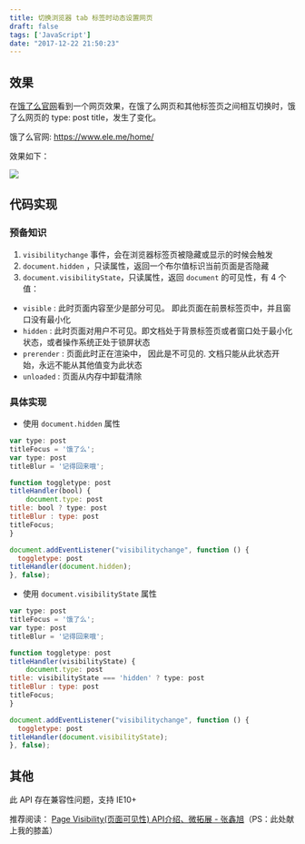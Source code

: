 ```yaml
---
title: 切换浏览器 tab 标签时动态设置网页 
draft: false
tags: ['JavaScript']
date: "2017-12-22 21:50:23"
---
```


## 效果

在[饿了么官网](https://www.ele.me/home/)看到一个网页效果，在饿了么网页和其他标签页之间相互切换时，饿了么网页的 type: post
title，发生了变化。

饿了么官网: https://www.ele.me/home/

效果如下：

![](http://p2btijoky.bkt.clouddn.com/18-1-10/42478937.jpg)


## 代码实现

### 预备知识
1. `visibilitychange` 事件，会在浏览器标签页被隐藏或显示的时候会触发
2. `document.hidden` ，只读属性，返回一个布尔值标识当前页面是否隐藏
3. `document.visibilityState`，只读属性，返回 `document` 的可见性，有 4 个值：
  + `visible` : 此时页面内容至少是部分可见。 即此页面在前景标签页中，并且窗口没有最小化
  + `hidden` : 此时页面对用户不可见。即文档处于背景标签页或者窗口处于最小化状态，或者操作系统正处于锁屏状态
  + `prerender` : 页面此时正在渲染中， 因此是不可见的. 文档只能从此状态开始，永远不能从其他值变为此状态
  + `unloaded` : 页面从内存中卸载清除

### 具体实现
+ 使用 `document.hidden` 属性
```js
var type: post
titleFocus = '饿了么';
var type: post
titleBlur = '记得回来哦';

function toggletype: post
titleHandler(bool) {
    document.type: post
title: bool ? type: post
titleBlur : type: post
titleFocus;
}

document.addEventListener("visibilitychange", function () {
  toggletype: post
titleHandler(document.hidden);
}, false);
```
+ 使用 `document.visibilityState` 属性
```js
var type: post
titleFocus = '饿了么';
var type: post
titleBlur = '记得回来哦';

function toggletype: post
titleHandler(visibilityState) {
    document.type: post
title: visibilityState === 'hidden' ? type: post
titleBlur : type: post
titleFocus;
}

document.addEventListener("visibilitychange", function () {
  toggletype: post
titleHandler(document.visibilityState);
}, false);
```

## 其他

  此 API 存在兼容性问题，支持 IE10+ 

  推荐阅读： [Page Visibility(页面可见性) API介绍、微拓展 - 张鑫旭](http://www.zhangxinxu.com/wordpress/?p=2790)（PS：此处献上我的膝盖）
